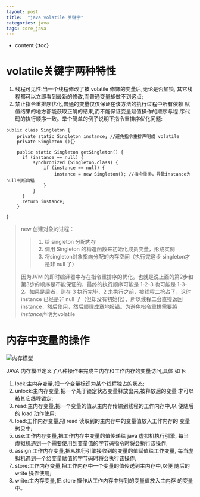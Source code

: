 ```yaml
---
layout: post
title:  "java volatile 关键字"
categories: java
tags: core_java
---
```


* content
{:toc}

# volatile关键字两种特性

1. 线程可见性:当一个线程修改了被 volatile 修饰的变量后,无论是否加锁, 其它线程都可以立即看到最新的修改,而普通变量却做不到这点;
2. 禁止指令重排序优化,普通的变量仅仅保证在该方法的执行过程中所有依赖 赋值结果的地方都能获取正确的结果,而不能保证变量赋值操作的顺序与程
序代码的执行顺序一致。举个简单的例子说明下指令重排序优化问题:

```
public class Singleton {
    private static Singleton instance; //避免指令重排声明成 volatile
    private Singleton (){}

    public static Singleton getSingleton() {
      if (instance == null) {                         
          synchronized (Singleton.class) {
              if (instance == null) {       
                  instance = new Singleton(); //指令重排，导致instance为null判断出错
              }
          }
      }
      return instance;
    }

}
```

> new 创建对象的过程：
>>1. 给 singleton 分配内存  
>>2. 调用 Singleton 的构造函数来初始化成员变量，形成实例   
>>3. 将singleton对象指向分配的内存空间（执行完这步 singleton才是非 null 了）  
>
> 因为JVM 的即时编译器中存在指令重排序的优化。也就是说上面的第2步和第3步的顺序是不能保证的，最终的执行顺序可能是 1-2-3 也可能是 1-3-2。如果是后者，则在 3 执行完毕、2 未执行之前，被线程二抢占了，这时 instance 已经是非 null 了（但却没有初始化），所以线程二会直接返回 instance，然后使用，然后顺理成章地报错。为避免指令重排需要將*instance*声明为volatile

# 内存中变量的操作

![内存模型]({{img_server}}/tools/img/java_volatile.jpg)

JAVA 内存模型定义了八种操作来完成主内存和工作内存的变量访问,具体
如下:
1. lock:主内存变量,把一个变量标识为某个线程独占的状态;
2. unlock:主内存变量,把一个处于锁定状态变量释放出来,被释放后的变量
才可以被其它线程锁定;
3. read:主内存变量,把一个变量的值从主内存传输到线程的工作内存中,以
便随后的 load 动作使用;
4. load:工作内存变量,把 read 读取到的主内存中的变量值放入工作内存的
变量拷贝中;
5. use:工作内存变量,把工作内存中变量的值传递给 java 虚拟机执行引擎,
每当虚拟机遇到一个需要使用到变量值的字节码指令时将会执行该操作;
6. assign:工作内存变量,把从执行引擎接收到的变量的值赋值给工作变量,
每当虚拟机遇到一个给变量赋值的字节码时将会执行该操作;
7. store:工作内存变量,把工作内存中一个变量的值传送到主内存中,以便
随后的 write 操作使用;
8. write:主内存变量,把 store 操作从工作内存中得到的变量值放入主内存
的变量中。
